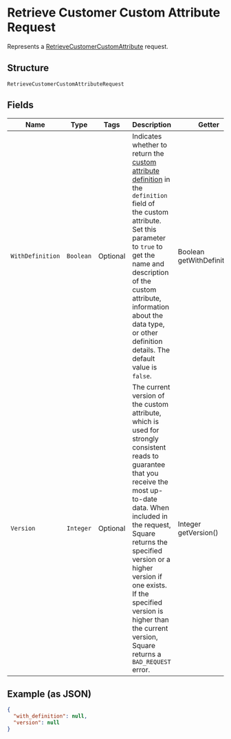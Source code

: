
# Retrieve Customer Custom Attribute Request

Represents a [RetrieveCustomerCustomAttribute](../../doc/api/customer-custom-attributes.md#retrieve-customer-custom-attribute) request.

## Structure

`RetrieveCustomerCustomAttributeRequest`

## Fields

| Name | Type | Tags | Description | Getter |
|  --- | --- | --- | --- | --- |
| `WithDefinition` | `Boolean` | Optional | Indicates whether to return the [custom attribute definition](../../doc/models/custom-attribute-definition.md) in the `definition` field of<br>the custom attribute. Set this parameter to `true` to get the name and description of the custom<br>attribute, information about the data type, or other definition details. The default value is `false`. | Boolean getWithDefinition() |
| `Version` | `Integer` | Optional | The current version of the custom attribute, which is used for strongly consistent reads to<br>guarantee that you receive the most up-to-date data. When included in the request, Square<br>returns the specified version or a higher version if one exists. If the specified version is<br>higher than the current version, Square returns a `BAD_REQUEST` error. | Integer getVersion() |

## Example (as JSON)

```json
{
  "with_definition": null,
  "version": null
}
```

